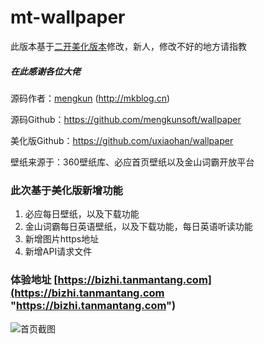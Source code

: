 # mt-wallpaper

此版本基于[二开美化版本](https://www.vvhan.com/wallpaper "https://www.vvhan.com/wallpaper")修改，新人，修改不好的地方请指教

##### 在此感谢各位大佬

源码作者：[mengkun](http://mkblog.cn) (http://mkblog.cn)

源码Github：https://github.com/mengkunsoft/wallpaper

美化版Github：https://github.com/uxiaohan/wallpaper

壁纸来源于：360壁纸库、必应首页壁纸以及金山词霸开放平台

### 此次基于美化版新增功能
1. 必应每日壁纸，以及下载功能
2. 金山词霸每日英语壁纸，以及下载功能，每日英语听读功能
3. 新增图片https地址
4. 新增API请求文件

### 体验地址 [https://bizhi.tanmantang.com](https://bizhi.tanmantang.com "https://bizhi.tanmantang.com")

![首页截图](https://p.pstatp.com/origin/pgc-image/6088f4ca6d574a6fbf098460cd5cc14b "首页截图")
